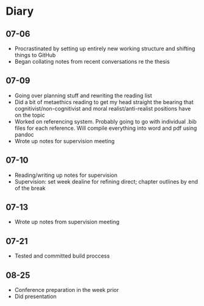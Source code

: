 # Diary

## 07-06
- Procrastinated by setting up entirely new working structure and shifting things to GitHub
- Began collating notes from recent conversations re the thesis

## 07-09
- Going over planning stuff and rewriting the reading list
- Did a bit of metaethics reading to get my head straight the bearing that cognitivist/non-cognitivist and moral realist/anti-realist positions have on the topic
- Worked on referencing system. Probably going to go with individual .bib files for each reference. Will compile everything into word and pdf using pandoc
- Wrote up notes for supervision meeting

## 07-10
- Reading/writing up notes for supervision
- Supervision: set week dealine for refining direct; chapter outlines by end of the break

## 07-13
- Wrote up notes from supervision meeting

## 07-21
- Tested and committed build proccess

## 08-25
- Conference preparation in the week prior
- Did presentation

